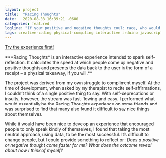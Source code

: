 ```yaml
---
layout: project
title:  "Racing Thoughts"
date:   2020-08-08 16:39:21 -0600
categories: featured
logline: "If your positive and negative thoughts could race, who would win?"
tags: creative-coding physical-computing interactive arduino javascript UI-UX psychology 
---
```

<div class="link-in-post"> 
  <a href="https://editor.p5js.org/madebyemily/present/Yv2SdzMLV"> Try the experience first!</a>
</div>
<br>
***Racing Thoughts* is an interactive experience intended to spark self-reflection. It calculates the speed at which people come up negative and positive thoughts and presents the data back to the user in the form of a receipt – a physical takeaway, if you will.**

The project was derived from my own struggle to compliment myself. At the time of development, when asked by my therapist to recite self-affirmations, I couldn’t think of a single positive thing to say. With self-deprecations or insults, however, the stream was fast-flowing and easy. I performed what would essentially be the Racing Thoughts experience on some friends and was surprised to find that many also found it difficult to say nice things about themselves.

While it would have been nice to develop an experience that encouraged people to only speak kindly of themselves, I found that taking the most neutral approach, using data, to be the most successful. It’s difficult to change people, but I could provide something to reflect on: *Does a positive or negative thought come faster for me? What does the outcome reveal about how I think of myself?*
